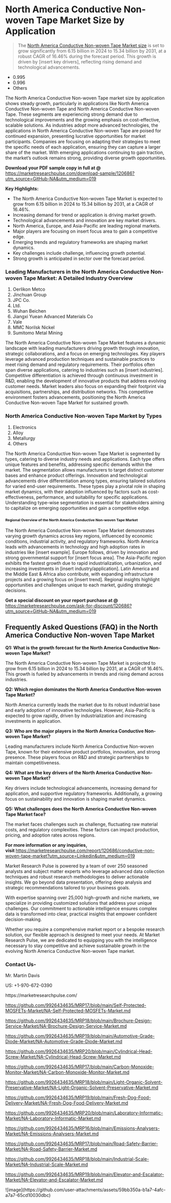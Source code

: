 <h1>North America Conductive Non-woven Tape Market&nbsp;Size by Application</h1><blockquote><p>The <a href="https://marketresearchpulse.com/download-sample/120686?utm_source=GitHub-NA&amp;utm_medium=019">North America Conductive Non-woven Tape Market size</a> is set to grow significantly from 6.15 billion in 2024 to 15.34 billion by 2031, at a robust CAGR of 16.46% during the forecast period. This growth is driven by [insert key drivers], reflecting rising demand and technological advancements.</p></blockquote><ul><li>0.995<li> 0.996<li> Others</li></ul><p>The North America Conductive Non-woven Tape market size by application shows steady growth, particularly in applications like North America Conductive Non-woven Tape and North America Conductive Non-woven Tape. These segments are experiencing strong demand due to technological improvements and the growing emphasis on cost-effective, scalable solutions. As industries adopt more advanced technologies, the applications in North America Conductive Non-woven Tape are poised for continued expansion, presenting lucrative opportunities for market participants. Companies are focusing on adapting their strategies to meet the specific needs of each application, ensuring they can capture a larger share of the market. With emerging applications continuing to gain traction, the market’s outlook remains strong, providing diverse growth opportunities.</p><p><strong>Download your PDF sample copy in full at @ </strong><a href="https://marketresearchpulse.com/download-sample/120686?utm_source=GitHub-NA&amp;utm_medium=019">https://marketresearchpulse.com/download-sample/120686?utm_source=GitHub-NA&amp;utm_medium=019</a></p><p><strong>Key Highlights: </strong></p><ul><li>The North America Conductive Non-woven Tape Market is expected to grow from 6.15 billion in 2024 to 15.34 billion by 2031, at a CAGR of 16.46%.</li><li>Increasing demand for trend or application is driving market growth.</li><li>Technological advancements and innovation are key market drivers.</li><li>North America, Europe, and Asia-Pacific are leading regional markets.</li><li>Major players are focusing on insert focus area to gain a competitive edge.</li><li>Emerging trends and regulatory frameworks are shaping market dynamics.</li><li>Key challenges include challenge, influencing growth potential.</li><li>Strong growth is anticipated in sector over the forecast period.</li></ul><h3>Leading Manufacturers in the North America Conductive Non-woven Tape Market: A Detailed Industry Overview</h3><ol><li>Oerlikon Metco</li><li>Jinchuan Group</li><li>JPC Co.</li><li>Ltd.</li><li>Wuhan Beichen</li><li>Jiangxi Yuean Advanced Materials Co</li><li>Vale</li><li>MMC Norilsk Nickel</li><li>Sumitomo Metal Mining</li></ol><div class="flex max-w-full flex-col flex-grow"><div class="min-h-8 text-message flex w-full flex-col items-end gap-2 whitespace-normal break-words [.text-message+&amp;]:mt-5" dir="auto" data-message-author-role="assistant" data-message-id="fd8432e4-4910-450d-b182-61b7bfb0a01f" data-message-model-slug="gpt-4o"><div class="flex w-full flex-col gap-1 empty:hidden first:pt-[3px]"><div class="markdown prose w-full break-words dark:prose-invert light"><p>The North America Conductive Non-woven Tape Market features a dynamic landscape with leading manufacturers driving growth through innovation, strategic collaborations, and a focus on emerging technologies. Key players leverage advanced production techniques and sustainable practices to meet rising demand and regulatory requirements. Their portfolios often span diverse applications, catering to industries such as [insert industries]. Competitive differentiation is achieved through continuous investment in R&amp;D, enabling the development of innovative products that address evolving customer needs. Market leaders also focus on expanding their footprint via acquisitions, partnerships, and distribution networks. This competitive environment fosters advancements, positioning the North America Conductive Non-woven Tape Market for sustained growth.</p></div></div></div></div><h3>North America Conductive Non-woven Tape Market by Types</h3><ol><li>Electronics<li> Alloy<li> Metallurgy<li> Others</li></ol><div class="flex max-w-full flex-col flex-grow"><div class="min-h-8 text-message flex w-full flex-col items-end gap-2 whitespace-normal break-words [.text-message+&amp;]:mt-5" dir="auto" data-message-author-role="assistant" data-message-id="084470be-0bb7-4664-bddf-5156b4f41249" data-message-model-slug="gpt-4o-mini"><div class="flex w-full flex-col gap-1 empty:hidden first:pt-[3px]"><div class="markdown prose w-full break-words dark:prose-invert light"><p>The North America Conductive Non-woven Tape Market is segmented by types, catering to diverse industry needs and applications. Each type offers unique features and benefits, addressing specific demands within the market. The segmentation allows manufacturers to target distinct customer bases and enhance product offerings. Innovation and technological advancements drive differentiation among types, ensuring tailored solutions for varied end-user requirements. These types play a pivotal role in shaping market dynamics, with their adoption influenced by factors such as cost-effectiveness, performance, and suitability for specific applications. Understanding type-wise segmentation is essential for stakeholders aiming to capitalize on emerging opportunities and gain a competitive edge.</p></div></div></div></div><h3><span style="font-size: 11px;">Regional Overview of the North America Conductive Non-woven Tape Market</span></h3><div class="flex max-w-full flex-col flex-grow"><div class="min-h-8 text-message flex w-full flex-col items-end gap-2 whitespace-normal break-words [.text-message+&amp;]:mt-5" dir="auto" data-message-author-role="assistant" data-message-id="e9038762-ce64-4e30-91c9-9bd413514231" data-message-model-slug="gpt-4o-mini"><div class="flex w-full flex-col gap-1 empty:hidden first:pt-[3px]"><div class="markdown prose w-full break-words dark:prose-invert light"><p>The North America Conductive Non-woven Tape Market demonstrates varying growth dynamics across key regions, influenced by economic conditions, industrial activity, and regulatory frameworks. North America leads with advancements in technology and high adoption rates in industries like [insert example]. Europe follows, driven by innovation and strong governmental support for [insert focus area]. The Asia-Pacific region exhibits the fastest growth due to rapid industrialization, urbanization, and increasing investments in [insert industry/application]. Latin America and the Middle East &amp; Africa also contribute, with expanding infrastructure projects and a growing focus on [insert trend]. Regional insights highlight opportunities and challenges unique to each market, guiding strategic decisions.</p></div></div></div></div><p><strong>Get a special discount on your report purchase at @ </strong><a href="https://marketresearchpulse.com/ask-for-discount/120686?utm_source=GitHub-NA&amp;utm_medium=019">https://marketresearchpulse.com/ask-for-discount/120686?utm_source=GitHub-NA&amp;utm_medium=019</a></p><h2>Frequently Asked Questions (FAQ) in the North America Conductive Non-woven Tape Market</h2><p><strong>Q1: What is the growth forecast for the North America Conductive Non-woven Tape Market?</strong></p><p>The North America Conductive Non-woven Tape Market is projected to grow from 6.15 billion in 2024 to 15.34 billion by 2031, at a CAGR of 16.46%. This growth is fueled by advancements in trends and rising demand across industries.</p><p><strong>Q2: Which region dominates the North America Conductive Non-woven Tape Market?</strong></p><p>North America currently leads the market due to its robust industrial base and early adoption of innovative technologies. However, Asia-Pacific is expected to grow rapidly, driven by industrialization and increasing investments in application.</p><p><strong>Q3: Who are the major players in the North America Conductive Non-woven Tape Market?</strong></p><p>Leading manufacturers include North America Conductive Non-woven Tape, known for their extensive product portfolios, innovation, and strong presence. These players focus on R&amp;D and strategic partnerships to maintain competitiveness.</p><p><strong>Q4: What are the key drivers of the North America Conductive Non-woven Tape Market?</strong></p><p>Key drivers include technological advancements, increasing demand for application, and supportive regulatory frameworks. Additionally, a growing focus on sustainability and innovation is shaping market dynamics.</p><p><strong>Q5: What challenges does the North America Conductive Non-woven Tape Market face?</strong></p><p>The market faces challenges such as challenge, fluctuating raw material costs, and regulatory complexities. These factors can impact production, pricing, and adoption rates across regions.</p><p><strong>For more information or any inquiries, visit&nbsp;</strong><a href="https://marketresearchpulse.com/report/120686/conductive-non-woven-tape-market?utm_source=Linkedin&utm_medium=019">https://marketresearchpulse.com/report/120686/conductive-non-woven-tape-market?utm_source=Linkedin&utm_medium=019</a></p><p>Market Research Pulse is powered by a team of over 250 seasoned analysts and subject matter experts who leverage advanced data collection techniques and robust research methodologies to deliver actionable insights. We go beyond data presentation, offering deep analysis and strategic recommendations tailored to your business goals.</p><p>With expertise spanning over 25,000 high-growth and niche markets, we specialize in providing customized solutions that address your unique challenges. Our commitment to actionable intelligence ensures complex data is transformed into clear, practical insights that empower confident decision-making.</p><p>Whether you require a comprehensive market report or a bespoke research solution, our flexible approach is designed to meet your needs. At Market Research Pulse, we are dedicated to equipping you with the intelligence necessary to stay competitive and achieve sustainable growth in the evolving North America Conductive Non-woven Tape market.</p><h3><strong>Contact Us-</strong></h3><p>Mr. Martin Davis</p><p>US: +1-970-672-0390</p><p>https://marketresearchpulse.com/</p><p><a href="https://github.com/9926434635/MRP17/blob/main/Self-Protected-MOSFETs-Market/NA-Self-Protected-MOSFETs-Market.md">https://github.com/9926434635/MRP17/blob/main/Self-Protected-MOSFETs-Market/NA-Self-Protected-MOSFETs-Market.md</a></p><p><a href="https://github.com/9926434635/MRP18/blob/main/Brochure-Design-Service-Market/NA-Brochure-Design-Service-Market.md">https://github.com/9926434635/MRP18/blob/main/Brochure-Design-Service-Market/NA-Brochure-Design-Service-Market.md</a></p><p><a href="https://github.com/9926434635/MRP19/blob/main/Automotive-Grade-Diode-Market/NA-Automotive-Grade-Diode-Market.md">https://github.com/9926434635/MRP19/blob/main/Automotive-Grade-Diode-Market/NA-Automotive-Grade-Diode-Market.md</a></p><p><a href="https://github.com/9926434635/MRP20/blob/main/Cylindrical-Head-Screw-Market/NA-Cylindrical-Head-Screw-Market.md">https://github.com/9926434635/MRP20/blob/main/Cylindrical-Head-Screw-Market/NA-Cylindrical-Head-Screw-Market.md</a></p><p><a href="https://github.com/9926434635/MRP17/blob/main/Carbon-Monoxide-Monitor-Market/NA-Carbon-Monoxide-Monitor-Market.md">https://github.com/9926434635/MRP17/blob/main/Carbon-Monoxide-Monitor-Market/NA-Carbon-Monoxide-Monitor-Market.md</a></p><p><a href="https://github.com/9926434635/MRP18/blob/main/Light-Organic-Solvent-Preservative-Market/NA-Light-Organic-Solvent-Preservative-Market.md">https://github.com/9926434635/MRP18/blob/main/Light-Organic-Solvent-Preservative-Market/NA-Light-Organic-Solvent-Preservative-Market.md</a></p><p><a href="https://github.com/9926434635/MRP19/blob/main/Fresh-Dog-Food-Delivery-Market/NA-Fresh-Dog-Food-Delivery-Market.md">https://github.com/9926434635/MRP19/blob/main/Fresh-Dog-Food-Delivery-Market/NA-Fresh-Dog-Food-Delivery-Market.md</a></p><p><a href="https://github.com/9926434635/MRP20/blob/main/Laboratory-Informatic-Market/NA-Laboratory-Informatic-Market.md">https://github.com/9926434635/MRP20/blob/main/Laboratory-Informatic-Market/NA-Laboratory-Informatic-Market.md</a></p><p><a href="https://github.com/9926434635/MRP16/blob/main/Emissions-Analysers-Market/NA-Emissions-Analysers-Market.md">https://github.com/9926434635/MRP16/blob/main/Emissions-Analysers-Market/NA-Emissions-Analysers-Market.md</a></p><p><a href="https://github.com/9926434635/MRP17/blob/main/Road-Safety-Barrier-Market/NA-Road-Safety-Barrier-Market.md">https://github.com/9926434635/MRP17/blob/main/Road-Safety-Barrier-Market/NA-Road-Safety-Barrier-Market.md</a></p><p><a href="https://github.com/9926434635/MRP18/blob/main/Industrial-Scale-Market/NA-Industrial-Scale-Market.md">https://github.com/9926434635/MRP18/blob/main/Industrial-Scale-Market/NA-Industrial-Scale-Market.md</a></p><p><a href="https://github.com/9926434635/MRP19/blob/main/Elevator-and-Escalator-Market/NA-Elevator-and-Escalator-Market.md">https://github.com/9926434635/MRP19/blob/main/Elevator-and-Escalator-Market/NA-Elevator-and-Escalator-Market.md</a></p>
![image](https://github.com/user-attachments/assets/59bb350a-b1a7-4afc-a7a7-65cd10030dbc)

